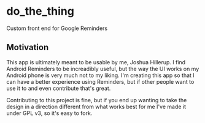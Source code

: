 # do_the_thing

Custom front end for Google Reminders

## Motivation

This app is ultimately meant to be usable by me, Joshua Hillerup.  I find Android Reminders to be increadibly useful, but the way the UI works on my Android phone is very much not to my liking.  I'm creating this app so that I can have a better experience using Reminders, but if other people want to use it to and even contribute that's great. 

Contributing to this project is fine, but if you end up wanting to take the design in a direction different from what works best for me I've made it under GPL v3, so it's easy to fork.

